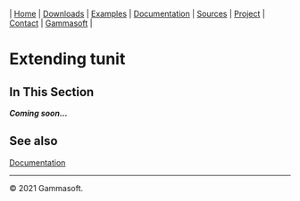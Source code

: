 | [Home](home.md) | [Downloads](downloads.md) | [Examples](examples.md) | [Documentation](documentation.md) | [Sources](https://github.com/gammasoft71/tunit) | [Project](https://sourceforge.net/projects/tunitpro/) | [Contact](contact.md) | [Gammasoft](https://gammasoft71.wixsite.com/gammasoft) |

# Extending tunit

## In This Section

***Coming soon...***

## See also

[Documentation](documentation.md)

______________________________________________________________________________________________

© 2021 Gammasoft.
